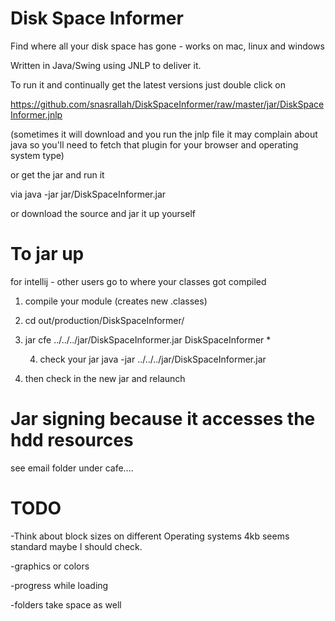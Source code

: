 Disk Space Informer
================

Find where all your disk space has gone - works on mac, linux and windows 

Written in Java/Swing using JNLP to deliver it. 

To run it and continually get the latest versions
just double click on 

https://github.com/snasrallah/DiskSpaceInformer/raw/master/jar/DiskSpaceInformer.jnlp

(sometimes it will download and you run the jnlp file it may complain about java so you'll need to fetch that
plugin for your browser and operating system type)

or get the jar and run it

via
java -jar jar/DiskSpaceInformer.jar

or download the source and jar it up yourself

To jar up
=========
for intellij - other users go to where your classes got compiled

1. compile your module (creates new .classes)

2. cd out/production/DiskSpaceInformer/

3. jar cfe ../../../jar/DiskSpaceInformer.jar DiskSpaceInformer *

    4. check your jar java -jar ../../../jar/DiskSpaceInformer.jar

5. then check in the new jar and relaunch


Jar signing because it accesses the hdd resources
=================================================

see email folder under cafe....

TODO
====
-Think about block sizes on different Operating systems 4kb seems standard maybe I should check.

-graphics or colors

-progress while loading 

-folders take space as well 

